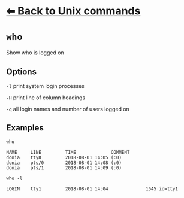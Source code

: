 # [⬅ Back	to Unix commands](unix.md)
# `who`
Show who is logged on

## Options
`-l` print system login processes

`-H` print line of column headings

`-q` all login names and number of users logged on


## Examples
`who`
```
NAME     LINE         TIME             COMMENT
donia    tty8         2018-08-01 14:05 (:0)
donia    pts/0        2018-08-01 14:08 (:0)
donia    pts/1        2018-08-01 14:09 (:0)
```

`who -l`
```
LOGIN    tty1         2018-08-01 14:04              1545 id=tty1
```
